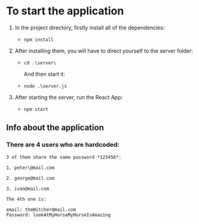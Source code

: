 # To start the application

1. In the project directory, firstly install all of the dependencies:

    - `npm install`

2. After installing them, you will have to direct yourself to the server folder:

    - `cd .\server\`

        And then start it:

    - `node .\server.js`

3. After starting the server, run the React App:

    - `npm start`

## Info about the application

### There are 4 users who are hardcoded:

    3 of them share the same password *123456*:

    1. peter\@mail.com

    2. george@mail.com

    3. ivan@mail.com

    The 4th one is:

    email: theWitcher@mail.com
    Password: lookAtMyHorseMyHorseIsAmazing
